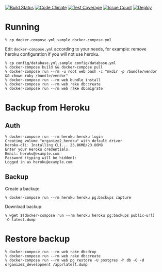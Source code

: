 [![Build Status](https://semaphoreci.com/api/v1/dmitryrck/organize2/branches/master/badge.svg)](https://semaphoreci.com/dmitryrck/organize2)
[![Code Climate](https://codeclimate.com/github/dmitryrck/organize2/badges/gpa.svg)](https://codeclimate.com/github/dmitryrck/organize2)
[![Test Coverage](https://codeclimate.com/github/dmitryrck/organize2/badges/coverage.svg)](https://codeclimate.com/github/dmitryrck/organize2/coverage)
[![Issue Count](https://codeclimate.com/github/dmitryrck/organize2/badges/issue_count.svg)](https://codeclimate.com/github/dmitryrck/organize2)
[![Deploy](https://www.herokucdn.com/deploy/button.svg)](https://heroku.com/deploy)

# Running

    % cp docker-compose.yml.sample docker-compose.yml

Edit `docker-compose.yml` according to your needs, for example: remove heroku
configuration if you will not use heroku.

    % cp config/database.yml.sample config/database.yml
    % docker-compose build && docker-compose pull
    % docker-compose run --rm -u root web bash -c "mkdir -p /bundle/vendor && chown ruby /bundle/vendor"
    % docker-compose run --rm web bundle install
    % docker-compose run --rm web rake db:create
    % docker-compose run --rm web rake db:migrate

# Backup from Heroku

## Auth

    % docker-compose run --rm heroku heroku login
    Creating volume "organize2_heroku" with default driver
    heroku-cli: Installing CLI... 23.86MB/23.86MB
    Enter your Heroku credentials.
    Email: heroku@example.com
    Password (typing will be hidden):
    Logged in as heroku@example.com

## Backup

Create a backup:

    % docker-compose run --rm heroku heroku pg:backups capture

Download backup:

    % wget $(docker-compose run --rm heroku heroku pg:backups public-url) -O latest.dump

# Restore backup

    % docker-compose run --rm web rake db:drop
    % docker-compose run --rm web rake db:create
    % docker-compose run --rm web pg_restore -U postgres -h db -O -d organize2_development /app/latest.dump
